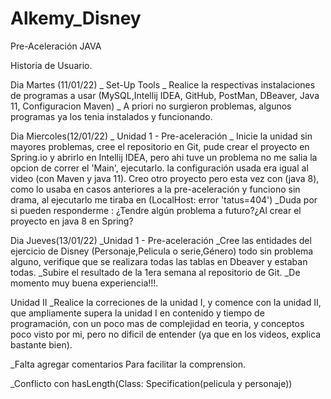 # Alkemy_Disney
Pre-Aceleración JAVA

Historia de Usuario.

Dia Martes (11/01/22)
_ Set-Up Tools
_ Realice la respectivas instalaciones de programas a usar (MySQL,Intellij IDEA, GitHub, PostMan, DBeaver, Java 11, Configuracion Maven)
_ A priori no surgieron problemas, algunos programas ya los tenia instalados y funcionando.


Dia Miercoles(12/01/22)
_ Unidad 1 - Pre-aceleración
_ Inicie la unidad sin mayores problemas, cree el repositorio en Git, pude crear el proyecto en Spring.io y abrirlo en Intellij IDEA, pero ahi tuve un problema no me salia la opcion de correr el 'Main', ejecutarlo.
la configuración usada era igual al video (con Maven y java 11). Creo otro proyecto pero esta vez con (java 8), como lo usaba en casos anteriores a la pre-aceleración y funciono sin drama, al ejecutarlo me tiraba en (LocalHost: error 'tatus=404')
_Duda por si pueden responderme : ¿Tendre algún problema a futuro?¿Al crear el proyecto en java 8 en Spring?

 
Dia Jueves(13/01/22)
_Unidad 1 - Pre-aceleración
_Cree las entidades del ejercicio de Disney (Personaje,Pelicula o serie,Género) todo sin problema alguno, verifique que se realizara todas las tablas en Dbeaver y estaban todas.
_Subire el resultado de la 1era semana al repositorio de Git.
_De momento muy buena experiencia!!!.


Unidad II
_Realice la correciones de la unidad I, y comence con la unidad II, que ampliamente supera la unidad I en contenido y tiempo de programación, con un poco mas de complejidad en teoria, y conceptos poco visto por mi, pero no dificil de entender (ya que en los videos, explica bastante bien).

_Falta agregar comentarios Para facilitar la comprension.

_Conflicto con hasLength(Class: Specification(pelicula y personaje))  
